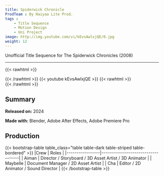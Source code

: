```yaml
---
title: Spiderwick Chronicle
ProdTeam : By Haiyaa Lite Prod.
tags : 
    - Title Sequence
    - Motion Design
    - Uni Project
image: http://img.youtube.com/vi/kEvsAwlxjQE/0.jpg
weight: 12
---
```

Unofficial Title Sequence for The Spiderwick Chronicles (2008)
<!--more-->
---
{{< rawhtml >}}
<div class="py-2">
{{< /rawhtml >}}
{{< youtube kEvsAwlxjQE >}}
{{< rawhtml >}}
</div>
{{< /rawhtml >}}

## Summary

**Released on:** 2024

**Made with:** Blender, Adobe After Effects, Adobe Premiere Pro

## Production

{{< bootstrap-table table_class="table table-dark table-striped table-bordered" >}}
|Crew            | Roles                               |
|-----------------|------------------------------------|
| Aiman           | Director / Storyboard / 3D Asset Artist / 3D Animator |
| Maybelle        | Document Manager / 2D Asset Artist  |
| Cha             | Editor / 2D Animator / Sound Director |
{{< /bootstrap-table >}}